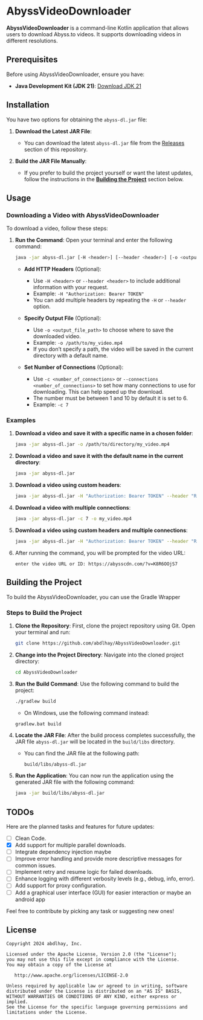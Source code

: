 # AbyssVideoDownloader

**AbyssVideoDownloader** is a command-line Kotlin application that allows users to download Abyss.to videos. It supports downloading videos in different resolutions.

## Prerequisites

Before using AbyssVideoDownloader, ensure you have:

- **Java Development Kit (JDK 21)**: [Download JDK 21](https://www.oracle.com/java/technologies/javase/jdk21-archive-downloads.html)

## Installation

You have two options for obtaining the `abyss-dl.jar` file:

1. **Download the Latest JAR File**:
   - You can download the latest `abyss-dl.jar` file from the [Releases](https://github.com/abdlhay/AbyssVideoDownloader/releases) section of this repository.

2. **Build the JAR File Manually**:
   - If you prefer to build the project yourself or want the latest updates, follow the instructions in the [**Building the Project**](https://github.com/abdlhay/AbyssVideoDownloader#building-the-project) section below.


## Usage

### Downloading a Video with AbyssVideoDownloader

To download a video, follow these steps:

1. **Run the Command**:
   Open your terminal and enter the following command:

   ```bash
   java -jar abyss-dl.jar [-H <header>] [--header <header>] [-o <output_file_path>] [-c <number_of_connections>]
   ```

   - **Add HTTP Headers** (Optional):
      - Use `-H <header>` or `--header <header>` to include additional information with your request.
      - Example: `-H "Authorization: Bearer TOKEN"`
      - You can add multiple headers by repeating the `-H` or `--header` option.

   - **Specify Output File** (Optional):
      - Use `-o <output_file_path>` to choose where to save the downloaded video.
      - Example: `-o /path/to/my_video.mp4`
      - If you don’t specify a path, the video will be saved in the current directory with a default name.

   - **Set Number of Connections** (Optional):
      - Use `-c <number_of_connections>` or `--connections <number_of_connections>` to set how many connections to use for downloading. This can help speed up the download.
      - The number must be between 1 and 10 by default it is set to 6.
      - Example: `-c 7`

### Examples

1. **Download a video and save it with a specific name in a chosen folder**:
   ```bash
   java -jar abyss-dl.jar -o /path/to/directory/my_video.mp4
   ```

2. **Download a video and save it with the default name in the current directory**:
   ```bash
   java -jar abyss-dl.jar
   ```

3. **Download a video using custom headers**:
   ```bash
   java -jar abyss-dl.jar -H "Authorization: Bearer TOKEN" --header "Referer: https://example.com" -o my_video.mp4
   ```

4. **Download a video with multiple connections**:
   ```bash
   java -jar abyss-dl.jar -c 7 -o my_video.mp4
   ```

5. **Download a video using custom headers and multiple connections**:
   ```bash
   java -jar abyss-dl.jar -H "Authorization: Bearer TOKEN" --header "Referer: https://example.com" -c 3 -o /path/to/my_video.mp4
   ```

6. After running the command, you will be prompted for the video URL:

   ```
   enter the video URL or ID: https://abysscdn.com/?v=K8R6OOjS7
   ```

## Building the Project

To build the AbyssVideoDownloader, you can use the Gradle Wrapper

### Steps to Build the Project

1. **Clone the Repository**:
   First, clone the project repository using Git. Open your terminal and run:

   ```bash
   git clone https://github.com/abdlhay/AbyssVideoDownloader.git
   ```

2. **Change into the Project Directory**:
   Navigate into the cloned project directory:

   ```bash
   cd AbyssVideoDownloader
   ```

3. **Run the Build Command**:
   Use the following command to build the project:

   ```bash
   ./gradlew build
   ```

   - On Windows, use the following command instead:

   ```bash
   gradlew.bat build
   ```

4. **Locate the JAR File**:
   After the build process completes successfully, the JAR file `abyss-dl.jar` will be located in the `build/libs` directory.

   - You can find the JAR file at the following path:
     ```
     build/libs/abyss-dl.jar
     ```

5. **Run the Application**:
   You can now run the application using the generated JAR file with the following command:

   ```bash
   java -jar build/libs/abyss-dl.jar
   ```

## TODOs

Here are the planned tasks and features for future updates:

- [ ] Clean Code.
- [x] Add support for multiple parallel downloads.
- [ ] Integrate dependency injection maybe
- [ ] Improve error handling and provide more descriptive messages for common issues.
- [ ] Implement retry and resume logic for failed downloads.
- [ ] Enhance logging with different verbosity levels (e.g., debug, info, error).
- [ ] Add support for proxy configuration.
- [ ] Add a graphical user interface (GUI) for easier interaction or maybe an android app

Feel free to contribute by picking any task or suggesting new ones!



License
--------

    Copyright 2024 abdlhay, Inc.

    Licensed under the Apache License, Version 2.0 (the "License");
    you may not use this file except in compliance with the License.
    You may obtain a copy of the License at

       http://www.apache.org/licenses/LICENSE-2.0

    Unless required by applicable law or agreed to in writing, software
    distributed under the License is distributed on an "AS IS" BASIS,
    WITHOUT WARRANTIES OR CONDITIONS OF ANY KIND, either express or implied.
    See the License for the specific language governing permissions and
    limitations under the License.